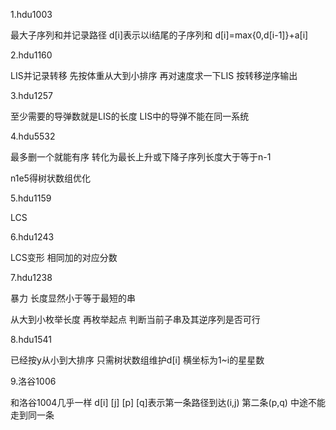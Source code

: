 1.hdu1003

最大子序列和并记录路径 d[i]表示以i结尾的子序列和 d[i]=max{0,d[i-1]}+a[i]

2.hdu1160

LIS并记录转移 先按体重从大到小排序 再对速度求一下LIS 按转移逆序输出

3.hdu1257

至少需要的导弹数就是LIS的长度 LIS中的导弹不能在同一系统 

4.hdu5532

最多删一个就能有序 转化为最长上升或下降子序列长度大于等于n-1

n1e5得树状数组优化

5.hdu1159

LCS

6.hdu1243

LCS变形 相同加的对应分数

7.hdu1238

暴力 长度显然小于等于最短的串

从大到小枚举长度 再枚举起点 判断当前子串及其逆序列是否可行

8.hdu1541

已经按y从小到大排序 只需树状数组维护d[i] 横坐标为1~i的星星数

9.洛谷1006

和洛谷1004几乎一样 d[i] [j] [p] [q]表示第一条路径到达(i,j) 第二条(p,q) 中途不能走到同一条



